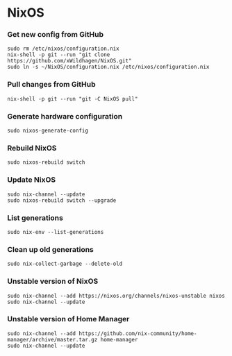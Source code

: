 # NixOS

### Get new config from GitHub

```
sudo rm /etc/nixos/configuration.nix
nix-shell -p git --run "git clone https://github.com/xWildhagen/NixOS.git"
sudo ln -s ~/NixOS/configuration.nix /etc/nixos/configuration.nix
```

### Pull changes from GitHub

```
nix-shell -p git --run "git -C NixOS pull"
```

### Generate hardware configuration

```
sudo nixos-generate-config
```

### Rebuild NixOS

```
sudo nixos-rebuild switch
```

### Update NixOS

```
sudo nix-channel --update
sudo nixos-rebuild switch --upgrade
```

### List generations

```
sudo nix-env --list-generations
```

### Clean up old generations

```
sudo nix-collect-garbage --delete-old
```

### Unstable version of NixOS

```
sudo nix-channel --add https://nixos.org/channels/nixos-unstable nixos
sudo nix-channel --update
```

### Unstable version of Home Manager

```
sudo nix-channel --add https://github.com/nix-community/home-manager/archive/master.tar.gz home-manager
sudo nix-channel --update
```
